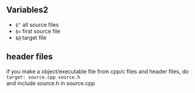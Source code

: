 ## Variables2
- `$^` all source files
- `$<` first source file
- `$@` target file

## header files
if you make a object/executable file from cpp/c files and header files,
do  
`target: source.cpp source.h`  
and include source.h in source.cpp
